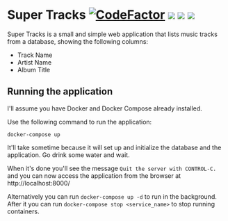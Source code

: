 # Super Tracks [![CodeFactor](https://www.codefactor.io/repository/github/kardoso/supertracks/badge)](https://www.codefactor.io/repository/github/kardoso/supertracks) [![](https://img.shields.io/badge/Python-3.8.2-blue.svg)](https://www.python.org/downloads/release/python-382/) [![](https://img.shields.io/badge/Django-3.0.8-green)](https://www.djangoproject.com/) [![](https://img.shields.io/github/license/kardoso/SuperTracks.svg)](https://github.com/kardoso/SuperTracks/blob/master/LICENSE)

Super Tracks is a small and simple web application that lists music tracks from a database, showing the following columns:

- Track Name
- Artist Name
- Album Title

## Running the application

I'll assume you have Docker and Docker Compose already installed.

Use the following command to run the application:

```
docker-compose up
```

It'll take sometime because it will set up and initialize the database and the application. Go drink some water and wait.

When it's done you'll see the message `Quit the server with CONTROL-C.` and you can now access the application from the browser at http://localhost:8000/

Alternatively you can run `docker-compose up -d` to run in the background. After it you can run `docker-compose stop <service_name>` to stop running containers.
